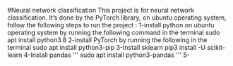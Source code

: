 #Neural network classification 
This project is for neural network classification. 
It’s done by the PyTorch library, on ubuntu operating system, follow the following steps to run the project :
1-install python on ubuntu operating system by running the following command in the terminal
	sudo apt install python3.8
2-install PyTorch by running the following in the terminal 
	sudo apt install python3-pip 
3-Install sklearn 
	 pip3 install -U scikit-learn
4-Install pandas 
'''
	sudo apt install python3-pandas
'''
5-
	
	
